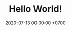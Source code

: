 ---
layout: post
title:  "Hello World!"
date:   2020-07-13 00:00:00 +0700
tags:  hello-world
comments: true
---